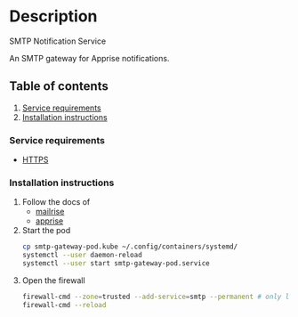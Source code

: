 # Description

SMTP Notification Service

An SMTP gateway for Apprise notifications.

## Table of contents

1. [Service requirements](#service-requirements)
2. [Installation instructions](#installation-instructions)

### Service requirements

- [HTTPS](../dynds-https-ip/README.md)

### Installation instructions

1. Follow the docs of
    - [mailrise](https://github.com/YoRyan/mailrise)
    - [apprise](https://github.com/caronc/apprise)
2. Start the pod
   ```bash
   cp smtp-gateway-pod.kube ~/.config/containers/systemd/
   systemctl --user daemon-reload
   systemctl --user start smtp-gateway-pod.service
   ```
3. Open the firewall
   ```bash
   firewall-cmd --zone=trusted --add-service=smtp --permanent # only localhost access
   firewall-cmd --reload
   ```
